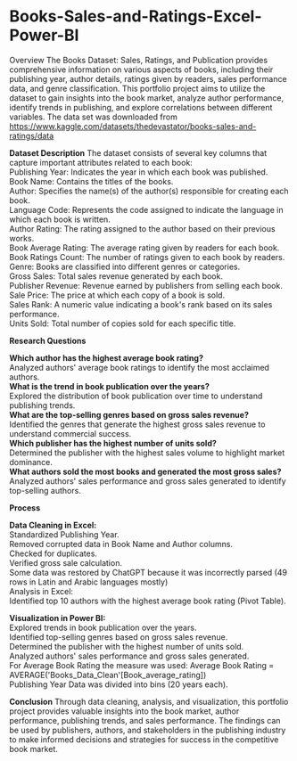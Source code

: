 # Books-Sales-and-Ratings-Excel-Power-BI
Overview
The Books Dataset: Sales, Ratings, and Publication provides comprehensive information on various aspects of books, including their publishing year, author details, ratings given by readers, sales performance data, and genre classification. This portfolio project aims to utilize the dataset to gain insights into the book market, analyze author performance, identify trends in publishing, and explore correlations between different variables.
The data set was downloaded from https://www.kaggle.com/datasets/thedevastator/books-sales-and-ratings/data

**Dataset Description**
The dataset consists of several key columns that capture important attributes related to each book:<br>
Publishing Year: Indicates the year in which each book was published.<br>
Book Name: Contains the titles of the books.<br>
Author: Specifies the name(s) of the author(s) responsible for creating each book.<br>
Language Code: Represents the code assigned to indicate the language in which each book is written.<br>
Author Rating: The rating assigned to the author based on their previous works.<br>
Book Average Rating: The average rating given by readers for each book.<br>
Book Ratings Count: The number of ratings given to each book by readers.<br>
Genre: Books are classified into different genres or categories.<br>
Gross Sales: Total sales revenue generated by each book.<br>
Publisher Revenue: Revenue earned by publishers from selling each book.<br>
Sale Price: The price at which each copy of a book is sold.<br>
Sales Rank: A numeric value indicating a book's rank based on its sales performance.<br>
Units Sold: Total number of copies sold for each specific title.<br>

**Research Questions**

**Which author has the highest average book rating?**<br>
Analyzed authors' average book ratings to identify the most acclaimed authors.<br>
**What is the trend in book publication over the years?**<br>
Explored the distribution of book publication over time to understand publishing trends.<br>
**What are the top-selling genres based on gross sales revenue?**<br>
Identified the genres that generate the highest gross sales revenue to understand commercial success.<br>
**Which publisher has the highest number of units sold?**<br>
Determined the publisher with the highest sales volume to highlight market dominance.<br>
**What authors sold the most books and generated the most gross sales?**<br>
Analyzed authors' sales performance and gross sales generated to identify top-selling authors.<br>

**Process**

**Data Cleaning in Excel:**<br>
Standardized Publishing Year.<br>
Removed corrupted data in Book Name and Author columns.<br>
Checked for duplicates.<br>
Verified gross sale calculation.<br>
Some data was restored by ChatGPT because it was incorrectly parsed (49 rows in Latin and Arabic languages mostly)<br>
Analysis in Excel:<br>
Identified top 10 authors with the highest average book rating (Pivot Table).
 
**Visualization in Power BI:**<br>
Explored trends in book publication over the years.<br>
Identified top-selling genres based on gross sales revenue.<br>
Determined the publisher with the highest number of units sold.<br>
Analyzed authors' sales performance and gross sales generated.<br>
For Average Book Rating the measure was used: Average Book Rating = AVERAGE('Books_Data_Clean'[Book_average_rating])<br>
Publishing Year Data was divided into bins (20 years each).<br>

**Conclusion**
Through data cleaning, analysis, and visualization, this portfolio project provides valuable insights into the book market, author performance, publishing trends, and sales performance. The findings can be used by publishers, authors, and stakeholders in the publishing industry to make informed decisions and strategies for success in the competitive book market.

